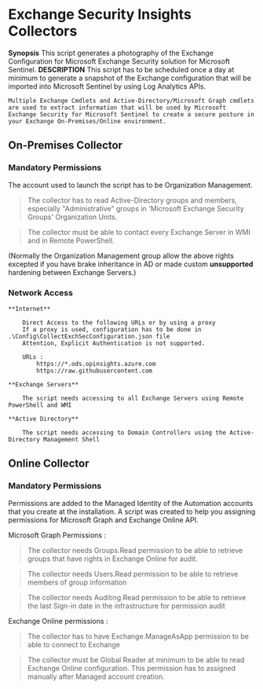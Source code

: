 # Exchange Security Insights Collectors

**Synopsis**
    This script generates a photography of the Exchange Configuration for Microsoft Exchange Security solution for Microsoft Sentinel.
**DESCRIPTION**
    This script has to be scheduled once a day at minimum to generate a snapshot of the Exchange configuration that will be imported into Microsoft Sentinel by using Log Analytics APIs.

    Multiple Exchange Cmdlets and Active-Directory/Microsoft Graph cmdlets are used to extract information that will be used by Microsoft Exchange Security for Microsoft Sentinel to create a secure posture in your Exchange On-Premises/Online environment.

## On-Premises Collector

### Mandatory Permissions

The account used to launch the script has to be Organization Management.

  > The collector has to read Active-Directory groups and members, especially "Administrative" groups in 'Microsoft Exchange Security Groups' Organization Units.

  > The collector must be able to contact every Exchange Server in WMI and in Remote PowerShell.

(Normally the Organization Management group allow the above rights excepted if you have brake inheritance in AD or made custom **unsupported** hardening between Exchange Servers.)

### Network Access

    **Internet**
    
        Direct Access to the following URLs or by using a proxy
        If a proxy is used, configuration has to be done in .\Config\CollectExchSecConfiguration.json file
        Attention, Explicit Authentication is not supported.

        URLs :
            https://*.ods.opinsights.azure.com
            https://raw.githubusercontent.com

    **Exchange Servers**
        
        The script needs accessing to all Exchange Servers using Remote PowerShell and WMI

    **Active Directory**

        The script needs accessing to Domain Controllers using the Active-Directory Management Shell

## Online Collector

### Mandatory Permissions

Permissions are added to the Managed Identity of the Automation accounts that you create at the installation. A script was created to help you assigning permissions for Microsoft Graph and Exchange Online API.

Microsoft Graph Permissions :

  > The collector needs Groups.Read permission to be able to retrieve groups that have rights in Exchange Online for audit.

  > The collector needs Users.Read permission to be able to retrieve members of group information

  > The collector needs Auditing.Read permission to be able to retrieve the last Sign-in date in the infrastructure for permission audit


Exchange Online permissions :

  > The collector has to have Exchange.ManageAsApp permission to be able to connect to Exchange

  > The collector must be Global Reader at minimum to be able to read Exchange Online configuration. This permission has to assigned manually after Managed account creation.